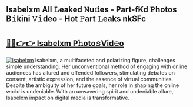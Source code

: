 ## Isabelxm All 𝙻eaked 𝙽u𝚍es - Part-fKd 𝙿hotos B𝚒kini 𝚅𝚒deo - Hot 𝙿art 𝙻eaks nkSFc

# <h2><a href="http://ld4y1l.urlbe.top/?page=Isabelxm">🔗🔗👉👉 Isabelxm P𝚑oto𝚜Vid𝚎o</a></h2>

[![Isabelxm](https://i.imgur.com/eBuTRDB.gif)](http://ld4y1l.urlbe.top/?page=Isabelxm)
Isabelxm, a multifaceted and polarizing figure, challenges simple understanding. Her unconventional method of engaging with online audiences has allured and offended followers, stimulating debates on consent, artistic expression, and the essence of virtual communities. Despite the ambiguity of her future goals, her role in shaping the online world is undeniable. With an unwavering spirit and undeniable allure, Isabelxm impact on digital media is transformative.
